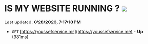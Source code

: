 # IS MY WEBSITE RUNNING ? [![](https://img.shields.io/static/v1?label=Sponsor&message=%E2%9D%A4&logo=GitHub&color=%23fe8e86)](https://github.com/sponsors/<username>)

Last updated: **6/28/2023, 7:17:18 PM**

- `GET` [https://youssefservice.me](https://youssefservice.me) - **Up** (981ms)
